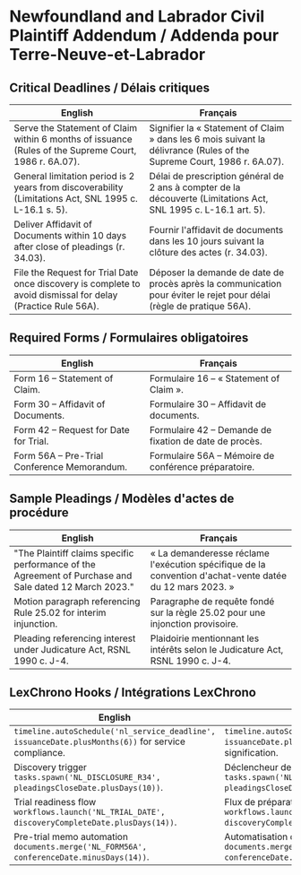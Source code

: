 # Newfoundland and Labrador Civil Plaintiff Addendum / Addenda pour Terre-Neuve-et-Labrador

## Critical Deadlines / Délais critiques
| English | Français |
| --- | --- |
| Serve the Statement of Claim within 6 months of issuance (Rules of the Supreme Court, 1986 r. 6A.07). | Signifier la « Statement of Claim » dans les 6 mois suivant la délivrance (Rules of the Supreme Court, 1986 r. 6A.07). |
| General limitation period is 2 years from discoverability (Limitations Act, SNL 1995 c. L-16.1 s. 5). | Délai de prescription général de 2 ans à compter de la découverte (Limitations Act, SNL 1995 c. L-16.1 art. 5). |
| Deliver Affidavit of Documents within 10 days after close of pleadings (r. 34.03). | Fournir l'affidavit de documents dans les 10 jours suivant la clôture des actes (r. 34.03). |
| File the Request for Trial Date once discovery is complete to avoid dismissal for delay (Practice Rule 56A). | Déposer la demande de date de procès après la communication pour éviter le rejet pour délai (règle de pratique 56A). |

## Required Forms / Formulaires obligatoires
| English | Français |
| --- | --- |
| Form 16 – Statement of Claim. | Formulaire 16 – « Statement of Claim ». |
| Form 30 – Affidavit of Documents. | Formulaire 30 – Affidavit de documents. |
| Form 42 – Request for Date for Trial. | Formulaire 42 – Demande de fixation de date de procès. |
| Form 56A – Pre-Trial Conference Memorandum. | Formulaire 56A – Mémoire de conférence préparatoire. |

## Sample Pleadings / Modèles d'actes de procédure
| English | Français |
| --- | --- |
| "The Plaintiff claims specific performance of the Agreement of Purchase and Sale dated 12 March 2023." | « La demanderesse réclame l'exécution spécifique de la convention d'achat-vente datée du 12 mars 2023. » |
| Motion paragraph referencing Rule 25.02 for interim injunction. | Paragraphe de requête fondé sur la règle 25.02 pour une injonction provisoire. |
| Pleading referencing interest under Judicature Act, RSNL 1990 c. J-4. | Plaidoirie mentionnant les intérêts selon le Judicature Act, RSNL 1990 c. J-4. |

## LexChrono Hooks / Intégrations LexChrono
| English | Français |
| --- | --- |
| `timeline.autoSchedule('nl_service_deadline', issuanceDate.plusMonths(6))` for service compliance. | `timeline.autoSchedule('nl_service_deadline', issuanceDate.plusMonths(6))` pour suivre la signification. |
| Discovery trigger `tasks.spawn('NL_DISCLOSURE_R34', pleadingsCloseDate.plusDays(10))`. | Déclencheur de communication `tasks.spawn('NL_DISCLOSURE_R34', pleadingsCloseDate.plusDays(10))`. |
| Trial readiness flow `workflows.launch('NL_TRIAL_DATE', discoveryCompleteDate.plusDays(14))`. | Flux de préparation au procès `workflows.launch('NL_TRIAL_DATE', discoveryCompleteDate.plusDays(14))`. |
| Pre-trial memo automation `documents.merge('NL_FORM56A', conferenceDate.minusDays(14))`. | Automatisation du mémoire `documents.merge('NL_FORM56A', conferenceDate.minusDays(14))`. |
